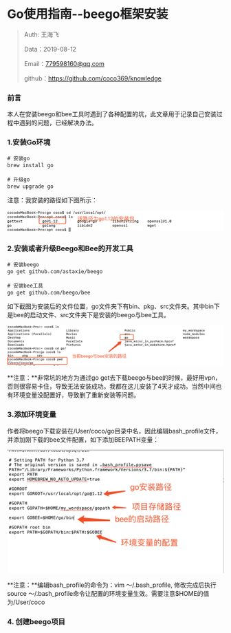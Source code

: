 # Go使用指南--beego框架安装

> Auth: 王海飞
>
> Data：2019-08-12
>
> Email：779598160@qq.com
>
> github：https://github.com/coco369/knowledge

### 前言

​	本人在安装beego和bee工具时遇到了各种配置的坑，此文章用于记录自己安装过程中遇到的问题，已经解决办法。

### 1.安装Go环境


```
# 安装go
brew install go

# 升级go
brew upgrade go
```

注意：我安装的路径如下图所示：

![图](../images/go安装路径.png)

### 2.安装或者升级Beego和Bee的开发工具

```
# 安装beego
go get github.com/astaxie/beego

# 安装bee工具
go get github.com/beego/bee
```

​	如下截图为安装后的文件位置，go文件夹下有bin、pkg、src文件夹。其中bin下是bee的启动文件、src文件夹下是安装的beego与bee工具。

![](../images/beego与bee路径.png)

**注意：**非常坑的地方为通过go get去下载beego与bee的时候，最好用vpn，否则很容易卡住，导致无法安装成功。我都在这儿安装了4天才成功。当然中间也有环境变量没配置好，导致删了重新安装等问题。

### 3.添加环境变量

​	作者将beego下载安装在/User/coco/go目录中名，因此编辑bash_profile文件，并添加刚下载的bee文件配置，如下添加BEEPATH变量：

![图](../images/bee相关的环境配置.png)

**注意：**编辑bash_profile的命令为：vim ～/.bash_profile, 修改完成后执行source ～/.bash_profile命令让配置的环境变量生效。需要注意$HOME的值为/User/coco

### 4. 创建beego项目

